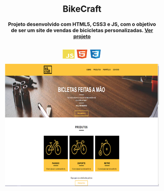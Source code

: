 <div>
  <h1 align="center">BikeCraft</h1>
</div>
  <h3 align="center">Projeto desenvolvido com HTML5, CSS3 e JS, com o objetivo de ser um site de vendas de bicicletas personalizadas. <a href="https://bike-craft-guih58.vercel.app/">Ver projeto</a></h3>
<div align="center" valign="top"><br>
  <img align="center" alt="Js" height="30" width="40" src="https://raw.githubusercontent.com/devicons/devicon/master/icons/javascript/javascript-plain.svg">
  <img align="center" alt="HTML" height="30" width="40" src="https://raw.githubusercontent.com/devicons/devicon/master/icons/html5/html5-original.svg">
  <img align="center" alt="CSS" height="30" width="40" src="https://raw.githubusercontent.com/devicons/devicon/master/icons/css3/css3-original.svg">
</div><br>


<div align="center">
    <img align="center" height="400em" src="https://github.com/guih58/bikeCraft/blob/master/img/img.PNG?raw=true"/>
</div>


